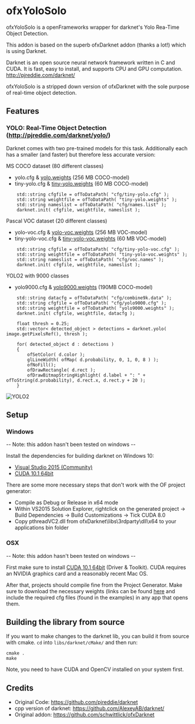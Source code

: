 # ofxYoloSolo

ofxYoloSolo is a openFrameworks wrapper for darknet's Yolo Rea-Time Object Detection.

This addon is based on the superb ofxDarknet addon (thanks a lot!) which is using Darknet.

Darknet is an open source neural network framework written in C and CUDA. It is fast, easy to install, and supports CPU and GPU computation. http://pjreddie.com/darknet/

ofxYoloSolo is a stripped down version of ofxDarknet with the sole purpose of real-time object detection.

## Features

### YOLO: Real-Time Object Detection (http://pjreddie.com/darknet/yolo/)

Darknet comes with two pre-trained models for this task. Additionally each has a smaller (and faster) but therefore less accurate version:

MS COCO dataset (80 different classes)
* yolo.cfg & [yolo.weights](http://pjreddie.com/media/files/yolo.weights) (256 MB COCO-model)
* tiny-yolo.cfg & [tiny-yolo.weights](http://pjreddie.com/media/files/tiny-yolo.weights) (60 MB COCO-model)

```
	std::string cfgfile = ofToDataPath( "cfg/tiny-yolo.cfg" );
	std::string weightfile = ofToDataPath( "tiny-yolo.weights" );
	std::string nameslist = ofToDataPath( "cfg/names.list" );
	darknet.init( cfgfile, weightfile, nameslist );
```

Pascal VOC dataset (20 different classes)
* yolo-voc.cfg & [yolo-voc.weights](http://pjreddie.com/media/files/yolo-voc.weights) (256 MB VOC-model)
* tiny-yolo-voc.cfg & [tiny-yolo-voc.weights](http://pjreddie.com/media/files/tiny-yolo-voc.weights) (60 MB VOC-model)

```
	std::string cfgfile = ofToDataPath( "cfg/tiny-yolo-voc.cfg" );
	std::string weightfile = ofToDataPath( "tiny-yolo-voc.weights" );
	std::string nameslist = ofToDataPath( "cfg/voc.names" );
	darknet.init( cfgfile, weightfile, nameslist );
```

YOLO2 with 9000 classes

* yolo9000.cfg & [yolo9000.weights](http://pjreddie.com/media/files/yolo9000.weights) (190MB COCO-model)

```
	std::string datacfg = ofToDataPath( "cfg/combine9k.data" );
	std::string cfgfile = ofToDataPath( "cfg/yolo9000.cfg" );
	std::string weightfile = ofToDataPath( "yolo9000.weights" );
	darknet.init( cfgfile, weightfile, datacfg );
```

```
	float thresh = 0.25;
	std::vector< detected_object > detections = darknet.yolo( image.getPixelsRef(), thresh );

	for( detected_object d : detections )
	{
		ofSetColor( d.color );
		glLineWidth( ofMap( d.probability, 0, 1, 0, 8 ) );
		ofNoFill();
		ofDrawRectangle( d.rect );
		ofDrawBitmapStringHighlight( d.label + ": " + ofToString(d.probability), d.rect.x, d.rect.y + 20 );
	}
```

![YOLO2](https://raw.githubusercontent.com/mrzl/ofxDarknet/master/images/yolo2.jpg)



## Setup

### Windows

-- Note: this addon hasn't been tested on windows --

Install the dependencies for building darknet on Windows 10:
* [Visual Studio 2015 (Community)](https://www.microsoft.com/download/details.aspx?id=48146)
* [CUDA 10.1 64bit](https://developer.nvidia.com/cuda-downloads)

There are some more necessary steps that don't work with the OF project generator:

* Compile as Debug or Release in x64 mode
* Within VS2015 Solution Explorer, rightclick on the generated project -> Build Dependencies -> Build Customizations -> Tick CUDA 8.0
* Copy pthreadVC2.dll from ofxDarknet\libs\3rdparty\dll\x64 to your applications bin folder

### OSX

-- Note: this addon hasn't been tested on windows --

First make sure to install [CUDA 10.1 64bit](https://developer.nvidia.com/cuda-downloads) (Driver & Toolkit). CUDA requires an NVIDIA graphics card and a reasonably recent Mac OS.

After that, projects should compile fine from the Project Generator. Make sure to download the necessary weights (links can be found [here](http://pjreddie.com/darknet/yolo/) and include the required cfg files (found in the examples) in any app that opens them.

## Building the library from source

If you want to make changes to the darknet lib, you can build it from source with cmake. `cd` into `libs/darknet/cMake/` and then run:

    cmake .
    make

Note, you need to have CUDA and OpenCV installed on your system first.


## Credits

* Original Code: https://github.com/pjreddie/darknet
* cpp version of darknet: https://github.com/AlexeyAB/darknet/
* Original addon: https://github.com/schwittlick/ofxDarknet
